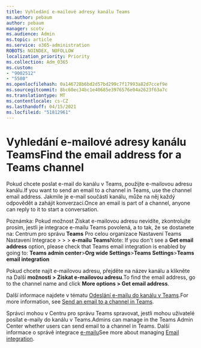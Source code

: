 ```yaml
---
title: Vyhledání e-mailové adresy kanálu Teams
ms.author: pebaum
author: pebaum
manager: scotv
ms.audience: Admin
ms.topic: article
ms.service: o365-administration
ROBOTS: NOINDEX, NOFOLLOW
localization_priority: Priority
ms.collection: Adm_O365
ms.custom:
- "9002512"
- "5580"
ms.openlocfilehash: 0a146728b6bd2d57bd299c7f17993a82d7ccef9e
ms.sourcegitcommit: 8bc60ec34bc1e40685e3976576e04a2623f63a7c
ms.translationtype: MT
ms.contentlocale: cs-CZ
ms.lasthandoff: 04/15/2021
ms.locfileid: "51812961"
---
```

# <a name="find-the-email-address-for-a-teams-channel"></a><span data-ttu-id="c8770-102">Vyhledání e-mailové adresy kanálu Teams</span><span class="sxs-lookup"><span data-stu-id="c8770-102">Find the email address for a Teams channel</span></span>

<span data-ttu-id="c8770-103">Pokud chcete poslat e-mail do kanálu v Teams, použijte e-mailovou adresu kanálu.</span><span class="sxs-lookup"><span data-stu-id="c8770-103">If you want to send an email to a channel in Teams, use the channel email address.</span></span> <span data-ttu-id="c8770-104">Jakmile je e-mail součástí kanálu, může na něj každý odpovědět a zahájit konverzaci.</span><span class="sxs-lookup"><span data-stu-id="c8770-104">Once an email is part of a channel, anyone can reply to it to start a conversation.</span></span>

<span data-ttu-id="c8770-105">Poznámka: Pokud možnost Získat  e-mailovou adresu nevidíte, zkontrolujte prosím, jestli je integrace e-mailu Teams povolená, a to tak, že se dostanete na: Centrum pro správu **Teams** Pro celou organizace Nastavení Teams Nastavení Integrace >  >  > **e-mailu Teams**</span><span class="sxs-lookup"><span data-stu-id="c8770-105">Note: If you don't see a **Get email address** option, please check that Teams email integration is enabled by going to: **Teams admin center**>**Org wide Settings**>**Teams Settings**>**Teams email integration**</span></span>

<span data-ttu-id="c8770-106">Pokud chcete najít e-mailovou adresu, přejděte na název kanálu a klikněte na Další **možnosti > Získat e-mailovou adresu**.</span><span class="sxs-lookup"><span data-stu-id="c8770-106">To find the email address, go to the channel name and click **More options > Get email address**.</span></span>

<span data-ttu-id="c8770-107">Další informace najdete v tématu [Odeslání e-mailu do kanálu v Teams](https://support.office.com/article/send-an-email-to-a-channel-in-teams-d91db004-d9d7-4a47-82e6-fb1b16dfd51e).</span><span class="sxs-lookup"><span data-stu-id="c8770-107">For more information, see [Send an email to a channel in Teams](https://support.office.com/article/send-an-email-to-a-channel-in-teams-d91db004-d9d7-4a47-82e6-fb1b16dfd51e).</span></span>

<span data-ttu-id="c8770-108">Správci mohou v Centru pro správu Teams spravovat, jestli mohou uživatelé posílat e-maily do kanálu v Teams.</span><span class="sxs-lookup"><span data-stu-id="c8770-108">Admins can manage in the Teams Admin Center whether users can send email to a channel in Teams.</span></span> <span data-ttu-id="c8770-109">Další informace o správě integrace [e-mailu](https://docs.microsoft.com/microsoftteams/enable-features-office-365#email-integration)</span><span class="sxs-lookup"><span data-stu-id="c8770-109">See more about managing [Email integration](https://docs.microsoft.com/microsoftteams/enable-features-office-365#email-integration).</span></span>
